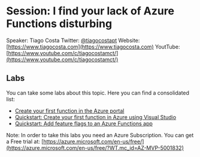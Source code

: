 # Session: I find your lack of Azure Functions disturbing
Speaker: Tiago Costa
Twitter: [@tiagocostapt](https://twitter.com/tiagocostapt)
Website: [https://www.tiagocosta.com](https://www.tiagocosta.com)
YoutTube: [https://www.youtube.com/c/tiagocostamct/](https://www.youtube.com/c/tiagocostamct/)

## Labs
You can take some labs about this topic. Here you can find a consolidated list:
* [Create your first function in the Azure portal](https://docs.microsoft.com/en-us/azure/azure-functions/functions-create-first-azure-function?WT.mc_id=AZ-MVP-5001832)
* [Quickstart: Create your first function in Azure using Visual Studio](https://docs.microsoft.com/en-us/azure/azure-functions/functions-create-your-first-function-visual-studio?WT.mc_id=AZ-MVP-5001832)
* [Quickstart: Add feature flags to an Azure Functions app](https://docs.microsoft.com/en-us/azure/azure-app-configuration/quickstart-feature-flag-azure-functions-csharp?WT.mc_id=AZ-MVP-5001832)

Note: In order to take this labs you need an Azure Subscription. You can get a Free trial at: [https://azure.microsoft.com/en-us/free/](https://azure.microsoft.com/en-us/free/?WT.mc_id=AZ-MVP-5001832)
